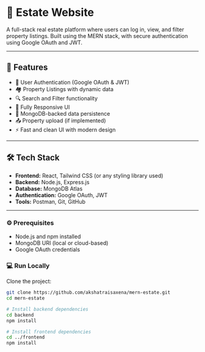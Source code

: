 # 🏡 Estate Website

A full-stack real estate platform where users can log in, view, and filter property listings. Built using the MERN stack, with secure authentication using Google OAuth and JWT.

---

## 🚀 Features

- 🔐 User Authentication (Google OAuth & JWT)
- 🏘 Property Listings with dynamic data
- 🔍 Search and Filter functionality
- 📱 Fully Responsive UI
- 💾 MongoDB-backed data persistence
- 📤 Property upload (if implemented)
- ⚡ Fast and clean UI with modern design

---

## 🛠 Tech Stack

- **Frontend:** React, Tailwind CSS (or any styling library used)
- **Backend:** Node.js, Express.js
- **Database:** MongoDB Atlas
- **Authentication:** Google OAuth, JWT
- **Tools:** Postman, Git, GitHub

---

### ⚙️ Prerequisites
- Node.js and npm installed
- MongoDB URI (local or cloud-based)
- Google OAuth credentials

### 💻 Run Locally

Clone the project:

```bash
git clone https://github.com/akshatraisaxena/mern-estate.git
cd mern-estate

# Install backend dependencies
cd backend
npm install

# Install frontend dependencies
cd ../frontend
npm install

